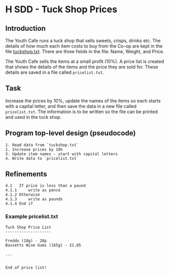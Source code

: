 # H SDD - Tuck Shop Prices

## Introduction

The Youth Cafe runs a tuck shop that sells sweets, crisps, drinks etc. The details of how much each item costs to buy from the Co-op are kept in the file [tuckshop.txt](assets/tuckshop.txt "Text file").  There are three fields in the file: Name, Weight, and Price.

The Youth Cafe sells the items at a small profit (10%).  A price list is created that shows the details of the items and the price they are sold for.  These details are saved in a file called `pricelist.txt`.

## Task

Increase the prices by 10%, update the names of the items so each starts with a capital letter, and then save the data in a new file called `pricelist.txt`.  The information is to be written so the file can be printed and used in the tuck shop.

## Program top-level design (pseudocode)

```
1. Read data from `tuckshop.txt`
2. Increase prices by 10%
3. Update item names - start with capital letters
4. Write data to `pricelist.txt`
```

## Refinements

```
4.1   If price is less than a pound
4.1.1     write as pence
4.1.2 Otherwise
4.1.3     write as pounds
4.1.4 End if
```

### Example pricelist.txt

```
Tuck Shop Price List
--------------------

Freddo (18g) - 28p
Bassetts Wine Gums (165g) - £1.65

...


End of price list!
```
